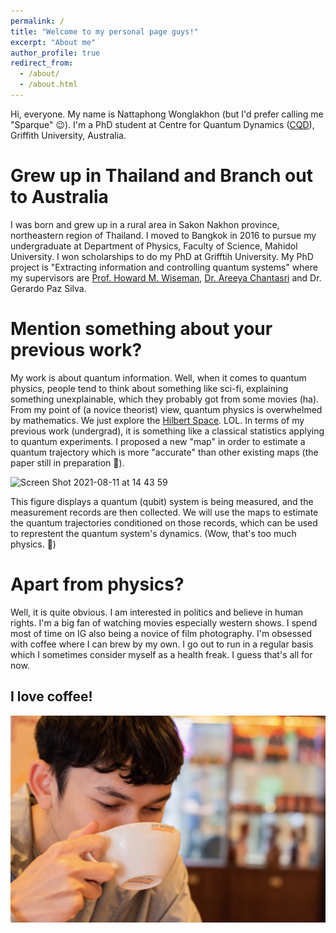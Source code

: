 ```yaml
---
permalink: /
title: "Welcome to my personal page guys!"
excerpt: "About me"
author_profile: true
redirect_from: 
  - /about/
  - /about.html
---
```


Hi, everyone. My name is Nattaphong Wonglakhon (but I'd prefer calling me "Sparque" 😉). I'm a PhD student at Centre for Quantum Dynamics ([CQD](https://www.griffith.edu.au/centre-quantum-dynamics)), Griffith University, Australia.

Grew up in Thailand and Branch out to Australia
======
I was born and grew up in a rural area in Sakon Nakhon province, northeastern region of Thailand. I moved to Bangkok in 2016 to pursue my undergraduate at Department of Physics, Faculty of Science, Mahidol University. I won scholarships to do my PhD at Grifftih University. My PhD project is "Extracting information and controlling quantum systems" where my supervisors are [Prof. Howard M. Wiseman](https://howardwiseman.me), [Dr. Areeya Chantasri](https://areeyachantasri.com) and Dr. Gerardo Paz Silva.

Mention something about your previous work?
======
My work is about quantum information. Well, when it comes to quantum physics, people tend to think about something like sci-fi, explaining something unexplainable, which they probably got from some movies (ha). From my point of (a novice theorist) view, quantum physics is overwhelmed by mathematics. We just explore the [Hilbert Space](https://en.wikipedia.org/wiki/Hilbert_space). LOL. In terms of my previous work (undergrad), it is something like a classical statistics applying to quantum experiments. I proposed a new "map" in order to estimate a quantum trajectory which is more "accurate" than other existing maps (the paper still in preparation 🥲).

<img width="389" alt="Screen Shot 2021-08-11 at 14 43 59" src="https://user-images.githubusercontent.com/88487585/128989954-1a3f5119-c458-49d9-9217-e7a741b7d2f7.png">

This figure displays a quantum (qubit) system is being measured, and the measurement records are then collected. We will use the maps to estimate the quantum trajectories conditioned on those records, which can be used to represtent the quantum system's dynamics. (Wow, that's too much physics. 🤢)


Apart from physics?
======
Well, it is quite obvious. I am interested in politics and believe in human rights. I'm a big fan of watching movies especially western shows. I spend most of time on IG also being a novice of film photography. I'm obsessed with coffee where I can brew by my own. I go out to run in a regular basis which I sometimes consider myself as a health freak.
I guess that's all for now.

I love coffee!
------
<img src="images/coffee.png" alt="hi" class="inline"/>
